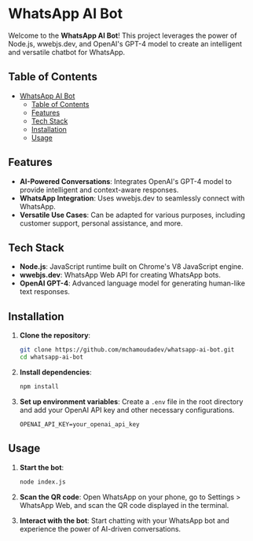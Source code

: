 # WhatsApp AI Bot

Welcome to the **WhatsApp AI Bot**! This project leverages the power of Node.js, wwebjs.dev, and OpenAI's GPT-4 model to create an intelligent and versatile chatbot for WhatsApp.

## Table of Contents

- [WhatsApp AI Bot](#whatsapp-ai-bot)
  - [Table of Contents](#table-of-contents)
  - [Features](#features)
  - [Tech Stack](#tech-stack)
  - [Installation](#installation)
  - [Usage](#usage)

## Features

- **AI-Powered Conversations**: Integrates OpenAI's GPT-4 model to provide intelligent and context-aware responses.
- **WhatsApp Integration**: Uses wwebjs.dev to seamlessly connect with WhatsApp.
- **Versatile Use Cases**: Can be adapted for various purposes, including customer support, personal assistance, and more.

## Tech Stack

- **Node.js**: JavaScript runtime built on Chrome's V8 JavaScript engine.
- **wwebjs.dev**: WhatsApp Web API for creating WhatsApp bots.
- **OpenAI GPT-4**: Advanced language model for generating human-like text responses.

## Installation

1. **Clone the repository**:
   ```bash
   git clone https://github.com/mchamoudadev/whatsapp-ai-bot.git
   cd whatsapp-ai-bot
   ```

2. **Install dependencies**:
   ```bash
   npm install
   ```

3. **Set up environment variables**: Create a `.env` file in the root directory and add your OpenAI API key and other necessary configurations.
   ```env
   OPENAI_API_KEY=your_openai_api_key
   ```

## Usage

1. **Start the bot**:
   ```bash
   node index.js
   ```

2. **Scan the QR code**: Open WhatsApp on your phone, go to Settings > WhatsApp Web, and scan the QR code displayed in the terminal.

3. **Interact with the bot**: Start chatting with your WhatsApp bot and experience the power of AI-driven conversations.




